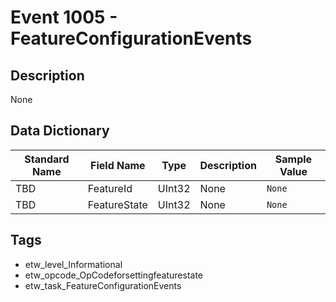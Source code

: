 # Event 1005 - FeatureConfigurationEvents

## Description
None

## Data Dictionary
|Standard Name|Field Name|Type|Description|Sample Value|
|---|---|---|---|---|
|TBD|FeatureId|UInt32|None|`None`|
|TBD|FeatureState|UInt32|None|`None`|

## Tags
* etw_level_Informational
* etw_opcode_OpCodeforsettingfeaturestate
* etw_task_FeatureConfigurationEvents
